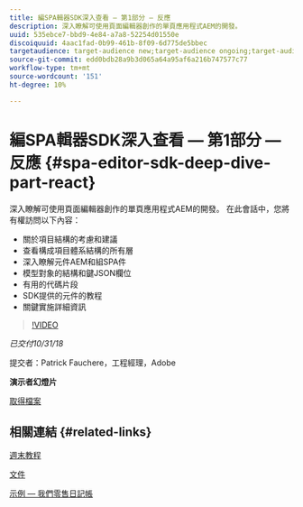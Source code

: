 ```yaml
---
title: 編SPA輯器SDK深入查看 — 第1部分 — 反應
description: 深入瞭解可使用頁面編輯器創作的單頁應用程式AEM的開發。
uuid: 535ebce7-bbd9-4e84-a7a8-52254d01550e
discoiquuid: 4aac1fad-0b99-461b-8f09-6d775de5bbec
targetaudience: target-audience new;target-audience ongoing;target-audience upgrader
source-git-commit: edd0bdb28a9b3d065a64a95af6a216b747577c77
workflow-type: tm+mt
source-wordcount: '151'
ht-degree: 10%

---
```


# 編SPA輯器SDK深入查看 — 第1部分 — 反應 {#spa-editor-sdk-deep-dive-part-react}

深入瞭解可使用頁面編輯器創作的單頁應用程式AEM的開發。 在此會話中，您將有權訪問以下內容：

* 關於項目結構的考慮和建議
* 查看構成項目體系結構的所有層
* 深入瞭解元件AEM和組SPA件
* 模型對象的結構和鍵JSON欄位
* 有用的代碼片段
* SDK提供的元件的教程
* 關鍵實施詳細資訊

>[!VIDEO](https://video.tv.adobe.com/v/25194/?quality=9)

*已交付10/31/18*

提交者：Patrick Fauchere，工程經理，Adobe

**演示者幻燈片**

[取得檔案](assets/aem-gems-spa-editordeepdive-react-10312018.pdf)

## 相關連結 {#related-links}

[週末教程](https://experienceleague.adobe.com/docs/experience-manager-learn/getting-started-wknd-tutorial-develop/overview.html)

[文件](https://helpx.adobe.com/tw/experience-manager/6-4/sites/developing/using/spa-overview.html)

[示例 — 我們零售日記帳](https://github.com/adobe/aem-sample-we-retail-journal)

<!--
[Get back to the Overview](https://helpx.adobe.com/experience-manager/kt/eseminars/gems/aem-index.html)
-->
